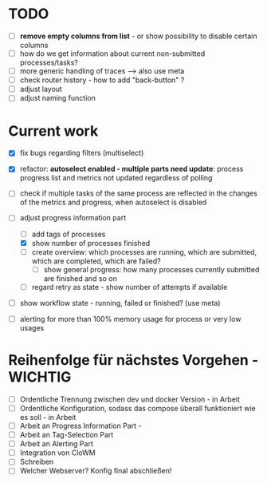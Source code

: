 # TODO

 - [ ] **remove empty columns from list** - or show possibility to disable certain columns
 - [ ] how do we get information about current non-submitted processes/tasks?
 - [ ] more generic handling of traces --> also use meta
 - [ ] check router history - how to add "back-button" ?
 - [ ] adjust layout
 - [ ] adjust naming function

# Current work
- [x] fix bugs regarding filters (multiselect) 
- [x] refactor: **autoselect enabled - multiple parts need update**: process progress list and metrics not updated regardless of polling
- [ ] check if multiple tasks of the same process are reflected in the changes of the metrics and progress, when autoselect is disabled
- [ ] adjust progress information part
  - [ ] add tags of processes
  - [x] show number of processes finished
  - [ ] create overview: which processes are running, which are submitted, which are completed, which are failed?
    - [ ] show general progress: how many processes currently submitted are finished and so on
  - [ ] regard retry as state - show number of attempts if available
- [ ] show workflow state - running, failed or finished? (use meta)
- [ ] alerting for more than 100% memory usage for process or very low usages


# Reihenfolge für nächstes Vorgehen - WICHTIG
- [ ] Ordentliche Trennung zwischen dev und docker Version - in Arbeit
- [ ] Ordentliche Konfiguration, sodass das compose überall funktioniert wie es soll - in Arbeit
- [ ] Arbeit an Progress Information Part - 
- [ ] Arbeit an Tag-Selection Part
- [ ] Arbeit an Alerting Part
- [ ] Integration von CloWM
- [ ] Schreiben
- [ ] Welcher Webserver? Konfig final abschließen!
